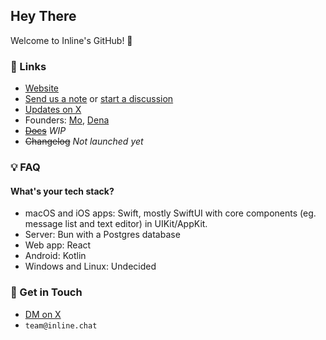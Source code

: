 ## Hey There

Welcome to Inline's GitHub! 👋

### 🔗 Links

- [Website](https://inline.chat)
- [Send us a note](https://inline.chat/feedback) or [start a discussion](https://github.com/inlinehq/.github/discussions)
- [Updates on X](https://x.com/inline_chat)
- Founders: [Mo](https://x.com/morajabi), [Dena](https://x.com/dena_sohrabi)
- ~~[Docs](https://inline.chat/docs)~~ _WIP_
- ~~Changelog~~ _Not launched yet_

### 💡 FAQ


#### What's your tech stack?

- macOS and iOS apps: Swift, mostly SwiftUI with core components (eg. message list and text editor) in UIKit/AppKit.
- Server: Bun with a Postgres database
- Web app: React
- Android: Kotlin
- Windows and Linux: Undecided
 
### 💬 Get in Touch

- [DM on X](https://x.com/messages/compose?recipient_id=2995822990&text=hey%20there%2C%20coming%20from%20Inline%27s%20GitHub%21)
- `team@inline.chat`
